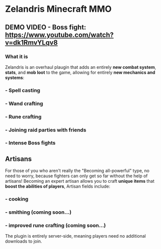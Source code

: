 # Zelandris Minecraft MMO
## DEMO VIDEO - Boss fight: https://www.youtube.com/watch?v=dk1RmvYLqv8
### What it is
Zelandris is an overhaul plaugin that adds an entirely **new combat system**, **stats**, and **mob loot** to the game, allowing for entirely **new mechanics and systems**:
### - Spell casting
### - Wand crafting
### - Rune crafting
### - Joining raid parties with friends
### - Intense Boss fights

## Artisans
For those of you who aren't really the "Becoming all-powerful" type, no need to worry, because fighters can only get so far without the help of artisans!
Becoming an expert artisan allows you to craft **unique items** that **boost the abilities of players**, Artisan fields include:
### - cooking
### - smithing (coming soon...)
### - improved rune crafting (coming soon...)
The plugin is entirely server-side, meaning players need no additional downloads to join.
